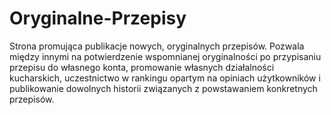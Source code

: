 # Oryginalne-Przepisy
Strona promująca publikacje nowych, oryginalnych przepisów. 
Pozwala między innymi na potwierdzenie wspomnianej oryginalności po przypisaniu przepisu do własnego konta, promowanie własnych działalności kucharskich, uczestnictwo w rankingu opartym na opiniach użytkowników i publikowanie dowolnych historii związanych z powstawaniem konkretnych przepisów.
